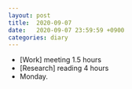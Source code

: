 ```yaml
---
layout: post
title:  2020-09-07
date:   2020-09-07 23:59:59 +0900
categories: diary
---
```


- [Work] meeting 1.5 hours
- [Research] reading 4 hours
- Monday.
